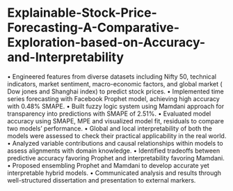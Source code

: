# Explainable-Stock-Price-Forecasting-A-Comparative-Exploration-based-on-Accuracy-and-Interpretability
• Engineered features from diverse datasets including Nifty 50, technical indicators, market sentiment, macro-economic
factors, and global market ( Dow jones and Shanghai index) to predict stock prices.
• Implemented time series forecasting with Facebook Prophet model, achieving high accuracy with 0.48% SMAPE.
• Built fuzzy logic system using Mamdani approach for transparency into predictions with SMAPE of 2.51%.
• Evaluated model accuracy using SMAPE, MPE and visualized model fit, residuals to compare two models’ performance.
• Global and local interpretability of both the models were assessed to check their practical applicability in the real world.
• Analyzed variable contributions and causal relationships within models to assess alignments with domain knowledge.
• Identified tradeoffs between predictive accuracy favoring Prophet and interpretability favoring Mamdani.
• Proposed ensembling Prophet and Mamdani to develop accurate yet interpretable hybrid models.
• Communicated analysis and results through well-structured dissertation and presentation to external markers.
